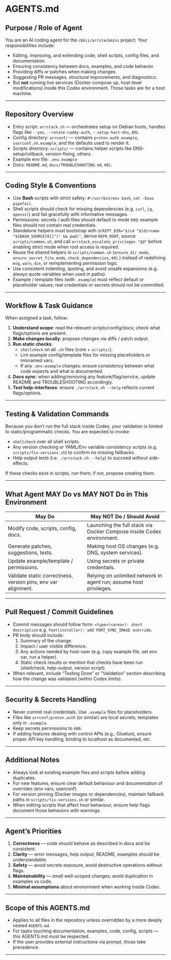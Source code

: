 # AGENTS.md

## Purpose / Role of Agent

You are an AI coding agent for the `cbkii/arrstackmini` project. Your responsibilities include:

- Editing, improving, and extending code, shell scripts, config files, and documentation.
- Ensuring consistency between docs, examples, and code behavior.
- Providing diffs or patches when making changes.
- Suggesting PR messages, structural improvements, and diagnostics.
- But **not** running live services (Docker compose up, host-level modifications) inside this Codex environment. Those tasks are for a host machine.

---

## Repository Overview

- Entry script: `arrstack.sh` — orchestrates setup on Debian hosts, handles flags like `--yes`, `--rotate-caddy-auth`, `--setup-host-dns`, etc.
- Config directory: `arrconf/` — contains `proton.auth.example`, `userconf.sh.example`, and the defaults used to render it.
- Scripts directory: `scripts/` — contains helper scripts like DNS-setup/rollback, version-fixing, others.
- Example env file: `.env.example`
- Docs: `README.md`, `docs/TROUBLESHOOTING.md`, etc.

---

## Coding Style & Conventions

- Use **Bash** scripts with strict safety: `#!/usr/bin/env bash`, `set -Eeuo pipefail`.
- Shell scripts should check for missing dependencies (e.g. `curl`, `jq`, `openssl`) and fail gracefully with informative messages.
- Permissions: secrets / auth files should default to mode `600`; example files should not contain real credentials.
- Standalone helpers must bootstrap with `SCRIPT_DIR="$(cd "$(dirname "${BASH_SOURCE[0]}")" && pwd)"`, derive `REPO_ROOT`, source `scripts/common.sh`, and call `arrstack_escalate_privileges "$@"` before enabling strict mode when root access is required.
- Reuse the shared helpers in `scripts/common.sh` (`ensure_dir_mode`, `ensure_secret_file_mode`, `check_dependencies`, etc.) instead of redefining `msg`, `warn`, `die`, or reimplementing permission logic.
- Use consistent indenting, quoting, and avoid unsafe expansions (e.g. always quote variables when used in paths).
- Example / template files (with `.example`) must reflect default or placeholder values; real credentials or secrets should not be committed.

---

## Workflow & Task Guidance

When assigned a task, follow:

1. **Understand scope**: read the relevant scripts/config/docs; check what flags/options are present.
2. **Make changes locally**: propose changes via diffs / patch output.
3. **Run static checks**:
   - `shellcheck` on all `.sh` files (core + `scripts/`).
   - Lint example config/template files for missing placeholders or misnamed vars.
   - If any `.env.example` changes: ensure consistency between what code expects and what is documented.
4. **Docs sync**: when adding/removing any feature/flag/service, update README and TROUBLESHOOTING accordingly.
5. **Test help-interfaces**: ensure `./arrstack.sh --help` reflects current flags/options.

---

## Testing & Validation Commands

Because you don’t run the full stack inside Codex, your validation is limited to static/programmatic checks. You are expected to invoke:

- `shellcheck` over all shell scripts.
- Any version checking or YAML/Env variable consistency scripts (e.g. `scripts/fix-versions.sh`) to confirm no missing fallbacks.
- Help output tests (i.e. `./arrstack.sh --help`) to succeed without side-effects.

If these checks exist in scripts, run them; if not, propose creating them.

---

## What Agent MAY Do vs MAY NOT Do **in This Environment**

| May Do | May NOT Do / Should Avoid |
|---|---|
| Modify code, scripts, config, docs. | Launching the full stack via Docker Compose inside Codex environment. |
| Generate patches, suggestions, tests. | Making host OS changes (e.g. DNS, system services). |
| Update example/template / permissions. | Using secrets or private credentials. |
| Validate static correctness, version pins, env var alignment. | Relying on unlimited network in agent run; assume host privileges. |

---

## Pull Request / Commit Guidelines

- Commit messages should follow form: `<type>(<area>): short description` e.g. `feat(installer): add PORT_SYNC_IMAGE override`.
- PR body should include:
  1. Summary of the change.
  2. Impact / user visible difference.
  3. Any actions needed by host-user (e.g. copy example file, set env var, run a helper).
  4. Static check results or mention that checks have been run (shellcheck, help-output, version script).  
- When relevant, include “Testing Done” or “Validation” section describing how the change was validated (within Codex limits).

---

## Security & Secrets Handling

- Never commit real credentials. Use `.example` files for placeholders.
- Files like `arrconf/proton.auth` (or similar) are local secrets; templates only in `.example`.
- Keep secrets permissions to `600`.
- If adding features dealing with control APIs (e.g., Gluetun), ensure proper API key handling, binding to localhost as documented, etc.

---

## Additional Notes

- Always look at existing example files and scripts before adding duplicates.
- For new features, ensure clear default behaviour and documentation of overrides (env vars, userconf).
- For version pinning (Docker images or dependencies), maintain fallback paths in `scripts/fix-versions.sh` or similar.
- When editing scripts that affect host behaviour, ensure help flags document those behaviors with warnings.

---

## Agent’s Priorities

1. **Correctness** — code should behave as described in docs and be consistent.
2. **Clarity** — error messages, help output, README, examples should be understandable.
3. **Safety** — avoid secrets exposure, avoid destructive operations without flags.
4. **Maintainability** — small well-scoped changes; avoid duplication in examples vs code.
5. **Minimal assumptions** about environment when working inside Codex.

---

## Scope of this AGENTS.md

- Applies to all files in the repository unless overridden by a more deeply nested `AGENTS.md`.
- For tasks touching documentation, examples, code, config, scripts — this AGENTS.md must be respected.
- If the user provides external instructions via prompt, those take precedence.

---

